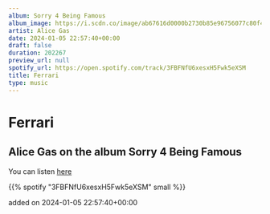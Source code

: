 ```yaml
---
album: Sorry 4 Being Famous
album_image: https://i.scdn.co/image/ab67616d0000b2730b85e96756077c80f4d9e7e7
artist: Alice Gas
date: 2024-01-05 22:57:40+00:00
draft: false
duration: 202267
preview_url: null
spotify_url: https://open.spotify.com/track/3FBFNfU6xesxH5Fwk5eXSM
title: Ferrari
type: music
---
```



# Ferrari

## Alice Gas on the album Sorry 4 Being Famous

You can listen [here](https://open.spotify.com/track/3FBFNfU6xesxH5Fwk5eXSM)

{{% spotify "3FBFNfU6xesxH5Fwk5eXSM" small %}}

added on 2024-01-05 22:57:40+00:00